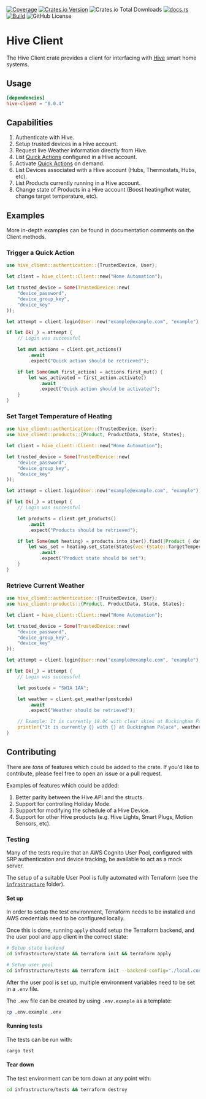 [![Coverage](https://api.coveragerobot.com/v1/graph/github/ryanmab/hive-client/badge.svg?token=39c3c1957ea32896db7e1cc0d2f5c8450b6d193f0ddac0d104)](https://coveragerobot.com)
[![Crates.io Version](https://img.shields.io/crates/v/hive-client)](https://crates.io/crates/hive-client)
![Crates.io Total Downloads](https://img.shields.io/crates/d/hive-client)
[![docs.rs](https://img.shields.io/docsrs/hive-client)](https://docs.rs/hive-client)
[![Build](https://github.com/ryanmab/hive-client/actions/workflows/build.yml/badge.svg)](https://github.com/ryanmab/hive-client/actions/workflows/build.yml)
![GitHub License](https://img.shields.io/github/license/ryanmab/hive-client)

<!-- cargo-rdme start -->

# Hive Client

The Hive Client crate provides a client for interfacing with [Hive](https://www.hivehome.com/) smart home systems.

## Usage
```toml
[dependencies]
hive-client = "0.0.4"
```

## Capabilities

1. Authenticate with Hive.
2. Setup trusted devices in a Hive account.
3. Request live Weather information directly from Hive.
4. List [Quick Actions](https://www.hivehome.com/ie/support/Help_Using_Hive/HUH_General/What-are-Quick-Actions) configured in a Hive account.
5. Activate [Quick Actions](https://www.hivehome.com/ie/support/Help_Using_Hive/HUH_General/What-are-Quick-Actions) on demand.
6. List Devices associated with a Hive account (Hubs, Thermostats, Hubs, etc).
7. List Products currently running in a Hive account.
8. Change state of Products in a Hive account (Boost heating/hot water, change target
   temperature, etc).

## Examples

More in-depth examples can be found in documentation comments on the Client methods.

### Trigger a Quick Action

```rust
use hive_client::authentication::{TrustedDevice, User};

let client = hive_client::Client::new("Home Automation");

let trusted_device = Some(TrustedDevice::new(
    "device_password",
    "device_group_key",
    "device_key"
));

let attempt = client.login(User::new("example@example.com", "example"), trusted_device).await;

if let Ok(_) = attempt {
    // Login was successful

    let mut actions = client.get_actions()
        .await
        .expect("Quick action should be retrieved");

    if let Some(mut first_action) = actions.first_mut() {
        let was_activated = first_action.activate()
            .await
            .expect("Quick action should be activated");
    }
}
```

### Set Target Temperature of Heating

```rust
use hive_client::authentication::{TrustedDevice, User};
use hive_client::products::{Product, ProductData, State, States};

let client = hive_client::Client::new("Home Automation");

let trusted_device = Some(TrustedDevice::new(
    "device_password",
    "device_group_key",
    "device_key"
));

let attempt = client.login(User::new("example@example.com", "example"), trusted_device).await;

if let Ok(_) = attempt {
    // Login was successful

    let products = client.get_products()
        .await
        .expect("Products should be retrieved");

    if let Some(mut heating) = products.into_iter().find(|Product { data, .. }| matches!(data, ProductData::Heating { .. })) {
        let was_set = heating.set_state(States(vec!(State::TargetTemperature(18.0))))
            .await
            .expect("Product state should be set");
    }
}
```

### Retrieve Current Weather

```rust
use hive_client::authentication::{TrustedDevice, User};
use hive_client::products::{Product, ProductData, State, States};

let client = hive_client::Client::new("Home Automation");

let trusted_device = Some(TrustedDevice::new(
    "device_password",
    "device_group_key",
    "device_key"
));

let attempt = client.login(User::new("example@example.com", "example"), trusted_device).await;

if let Ok(_) = attempt {
    // Login was successful

    let postcode = "SW1A 1AA";

    let weather = client.get_weather(postcode)
        .await
        .expect("Weather should be retrieved");

    // Example: It is currently 18.0C with clear skies at Buckingham Palace
    println!("It is currently {} with {} at Buckingham Palace", weather.data.temperature, weather.data.description);
}
```

## Contributing

There are _tons_ of features which could be added to the crate. If you'd like to contribute, please
feel free to open an issue or a pull request.

Examples of features which could be added:
1. Better parity between the Hive API and the structs.
2. Support for controlling Holiday Mode.
3. Support for modifying the schedule of a Hive Device.
4. Support for other Hive products (e.g. Hive Lights, Smart Plugs, Motion Sensors, etc).

### Testing
Many of the tests require that an AWS Cognito User Pool, configured with SRP authentication and device
tracking, be available to act as a mock server.

The setup of a suitable User Pool is fully automated with Terraform (see the [`infrastructure`](infrastructure/) folder).

#### Set up

In order to setup the test environment, Terraform needs to be installed and AWS credentials need to be
configured locally.

Once this is done, running `apply` should setup the Terraform backend, and the user pool and app client in the correct state:
```sh
# Setup state backend
cd infrastructure/state && terraform init && terraform apply

# Setup user pool
cd infrastructure/tests && terraform init --backend-config="./local.config" && terraform apply
```

After the user pool is set up, multiple environment variables need to be set in a `.env` file.

The `.env` file can be created by using `.env.example` as a template:
```sh
cp .env.example .env
```

#### Running tests

The tests can be run with:
```sh
cargo test
```

#### Tear down

The test environment can be torn down at any point with:
```sh
cd infrastructure/tests && terraform destroy
```

<!-- cargo-rdme end -->
